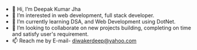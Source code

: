- 👋 Hi, I’m Deepak Kumar Jha
- 👀 I’m interested in web development, full stack developer. 
- 🌱 I’m currently learning DSA, and Web Development using DotNet.
- 💞️ I’m looking to collaborate on new projects building, completing on time and satisfy user's requirement.
- 📫 Reach me by E-mail- diwakerdeep@yahoo.com

<!---
diwakerdeep/diwakerdeep is a ✨ special ✨ repository because its `README.md` (this file) appears on your GitHub profile.
You can click the Preview link to take a look at your changes.
--->
